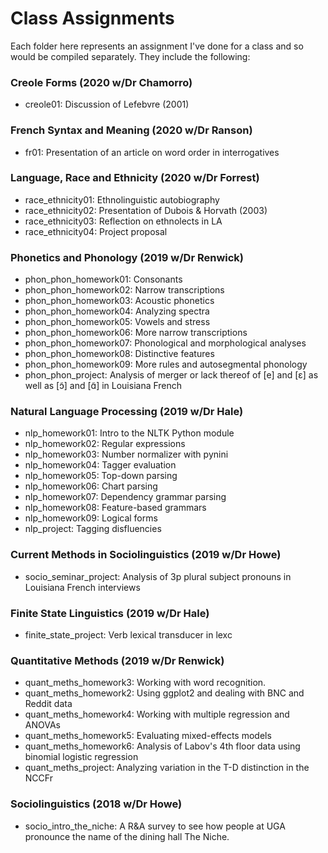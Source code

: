 # Class Assignments

Each folder here represents an assignment I've done for a class and so would be compiled separately. They include the following:

### Creole Forms (2020 w/Dr Chamorro)
* creole01: Discussion of Lefebvre (2001)

### French Syntax and Meaning (2020 w/Dr Ranson)
* fr01: Presentation of an article on word order in interrogatives

### Language, Race and Ethnicity (2020 w/Dr Forrest)
* race_ethnicity01: Ethnolinguistic autobiography
* race_ethnicity02: Presentation of Dubois \& Horvath (2003)
* race_ethnicity03: Reflection on ethnolects in LA
* race_ethnicity04: Project proposal

### Phonetics and Phonology (2019 w/Dr Renwick)
* phon_phon_homework01: Consonants
* phon_phon_homework02: Narrow transcriptions
* phon_phon_homework03: Acoustic phonetics
* phon_phon_homework04: Analyzing spectra
* phon_phon_homework05: Vowels and stress
* phon_phon_homework06: More narrow transcriptions
* phon_phon_homework07: Phonological and morphological analyses
* phon_phon_homework08: Distinctive features
* phon_phon_homework09: More rules and autosegmental phonology
* phon_phon_project: Analysis of merger or lack thereof of [e] and [ɛ] as well as [ɔ̃] and [ɑ̃] in Louisiana French

### Natural Language Processing (2019 w/Dr Hale)
* nlp_homework01: Intro to the NLTK Python module
* nlp_homework02: Regular expressions
* nlp_homework03: Number normalizer with pynini
* nlp_homework04: Tagger evaluation
* nlp_homework05: Top-down parsing
* nlp_homework06: Chart parsing
* nlp_homework07: Dependency grammar parsing
* nlp_homework08: Feature-based grammars
* nlp_homework09: Logical forms
* nlp_project: Tagging disfluencies

### Current Methods in Sociolinguistics (2019 w/Dr Howe)
* socio_seminar_project: Analysis of 3p plural subject pronouns in Louisiana French interviews

### Finite State Linguistics (2019 w/Dr Hale)
* finite_state_project: Verb lexical transducer in lexc

### Quantitative Methods (2019 w/Dr Renwick)
* quant_meths_homework3: Working with word recognition.
* quant_meths_homework2: Using ggplot2 and dealing with BNC and Reddit data
* quant_meths_homework4: Working with multiple regression and ANOVAs
* quant_meths_homework5: Evaluating mixed-effects models
* quant_meths_homework6: Analysis of Labov's 4th floor data using binomial logistic regression
* quant_meths_project: Analyzing variation in the T-D distinction in the NCCFr

### Sociolinguistics (2018 w/Dr Howe)
* socio_intro_the_niche: A R\&A survey to see how people at UGA pronounce the name of the dining hall The Niche.
